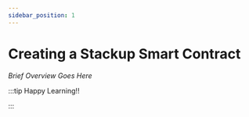 ```yaml
---
sidebar_position: 1
---
```


# Creating a Stackup Smart Contract

_Brief Overview Goes Here_

:::tip Happy Learning!!

<QuestButton text="Go To Quest" link="https://app.stackup.dev/quest_page/creating-a-stackup-smart-contract"/>

:::

